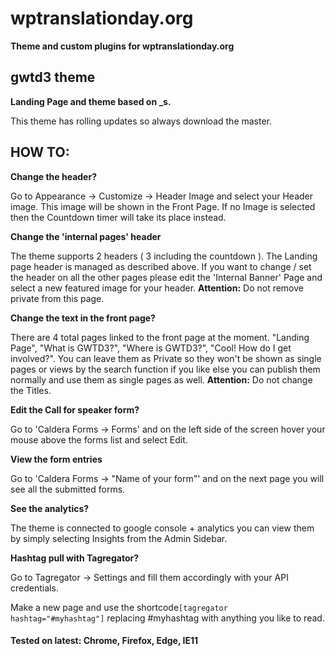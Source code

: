# wptranslationday.org
**Theme and custom plugins for wptranslationday.org**

## gwtd3 theme

**Landing Page and theme based on _s.**

This theme has rolling updates so always download the master.

## HOW TO:

**Change the header?**

Go to Appearance -> Customize -> Header Image and select your Header image. This image will be shown in the Front Page. If no Image is selected then the Countdown timer will take its place instead.

**Change the 'internal pages' header**

The theme supports 2 headers ( 3 including the countdown ). The Landing page header is managed as described above. If you want to change / set the header on all the other pages please edit
the 'Internal Banner' Page and select a new featured image for your header. **Attention:** Do not remove private from this page.

**Change the text in the front page?**

There are 4 total pages linked to the front page at the moment. "Landing Page", "What is GWTD3?", "Where is GWTD3?", "Cool! How do I get involved?". You can leave them as Private so they won't be shown as single pages or views by the search function if you like else you can publish them normally and use them as single pages as well. **Attention:** Do not change the Titles.

**Edit the Call for speaker form?**

Go to 'Caldera Forms -> Forms' and on the left side of the screen hover your mouse above the forms list and select Edit.

**View the form entries**

Go to 'Caldera Forms -> "Name of your form"' and on the next page you will see all the submitted forms.

**See the analytics?**

The theme is connected to google console + analytics you can view them by simply selecting Insights from the Admin Sidebar.

**Hashtag pull with Tagregator?**

Go to Tagregator -> Settings and fill them accordingly with your API credentials.

Make a new page and use the shortcode`[tagregator hashtag="#myhashtag"]` replacing #myhashtag with anything you like to read.

#### Tested on latest: Chrome, Firefox, Edge, IE11
